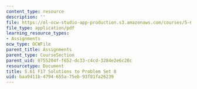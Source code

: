 ```yaml
---
content_type: resource
description: ''
file: https://ol-ocw-studio-app-production.s3.amazonaws.com/courses/5-61-physical-chemistry-fall-2017/baa9411b4794655a75eb93f81fa26239_MIT5_61F17_pset8_soln.pdf
file_type: application/pdf
learning_resource_types:
- Assignments
ocw_type: OCWFile
parent_title: Assignments
parent_type: CourseSection
parent_uid: 0755204f-f652-dc33-c4cd-3284e2e6c28c
resourcetype: Document
title: 5.61 F17 Solutions to Problem Set 8
uid: baa9411b-4794-655a-75eb-93f81fa26239
---
```

